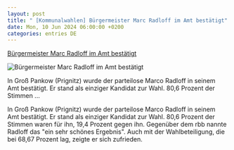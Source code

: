 ```yaml
---
layout: post
title: " [Kommunalwahlen] Bürgermeister Marc Radloff im Amt bestätigt"
date: Mon, 10 Jun 2024 06:00:00 +0200
categories: entries DE
---
```

[Bürgermeister Marc Radloff im Amt bestätigt](https://www.rbb24.de/politik/wahl/kommunalwahlen/2024/buergermeister-wahl-radloff-gross-pankow-prignitz.html)

![Bürgermeister Marc Radloff im Amt bestätigt](https://www.rbb24.de/content/dam/rbb/rbb/rbb24/2024/2024_06/sonstige/Marco-Radloff-parteilos-.jpg.jpg/size=708x398.jpg)

In Groß Pankow (Prignitz) wurde der parteilose Marco Radloff in seinem Amt bestätigt. Er stand als einziger Kandidat zur Wahl. 80,6 Prozent der Stimmen ...

In Groß Pankow (Prignitz) wurde der parteilose Marco Radloff in seinem Amt bestätigt. Er stand als einziger Kandidat zur Wahl. 80,6 Prozent der Stimmen waren für ihn, 19,4 Prozent gegen ihn. Gegenüber dem rbb nannte Radloff das "ein sehr schönes Ergebnis". Auch mit der Wahlbeteiligung, die bei 68,67 Prozent lag, zeigte er sich zufrieden.

